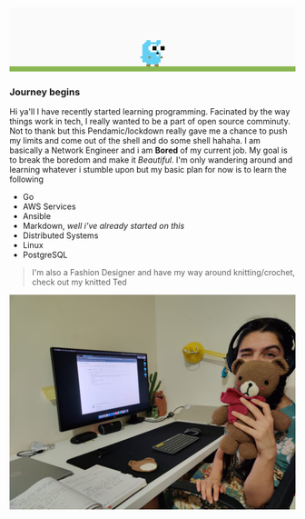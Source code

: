 ![gopher](https://raw.githubusercontent.com/guacamole/guacamole/master/mariogopher.gif)
### Journey begins
Hi ya'll I have recently started learning programming. Facinated by the way things work in tech, I really wanted to be a part of open source comminuty.   Not to thank but this Pendamic/lockdown really gave me a chance to push my limits and come out of the shell and do some shell hahaha. I am basically a Network Engineer and i am **Bored** of my current job.  My goal is to break the boredom and make it _Beautiful_.
I'm only wandering around and learning whatever i stumble upon but my basic plan for now is to learn the following
* Go
* AWS Services
* Ansible
* Markdown, _well i've already started on this_
* Distributed Systems
* Linux 
* PostgreSQL

> I'm also a Fashion Designer and have my way around knitting/crochet, check out my knitted Ted <br/>

![ted](https://raw.githubusercontent.com/guacamole/guacamole/master/working-hard.jpeg)

